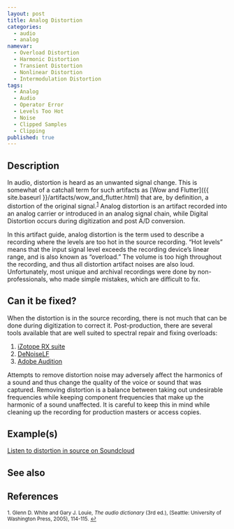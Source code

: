```yaml
---
layout: post
title: Analog Distortion
categories:
  - audio
  - analog
namevar:
  - Overload Distortion
  - Harmonic Distortion
  - Transient Distortion
  - Nonlinear Distortion
  - Intermodulation Distortion
tags:
  - Analog
  - Audio
  - Operator Error
  - Levels Too Hot
  - Noise
  - Clipped Samples
  - Clipping
published: true
---
```


## Description 

In audio, distortion is heard as an unwanted signal change. This is somewhat of a catchall term for such artifacts as [Wow and Flutter]({{ site.baseurl }}/artifacts/wow_and_flutter.html) that are, by definition, a distortion of the original signal.<sup><a href="#fn1" id="ref1">1</a></sup> Analog distortion is an artifact recorded into an analog carrier or introduced in an analog signal chain, while Digital Distortion occurs during digitization and post A/D conversion.

In this artifact guide, analog distortion is the term used to describe a recording where the levels are too hot in the source recording. “Hot levels” means that the input signal level exceeds the recording device’s linear range, and is also known as “overload.” The volume is too high throughout the recording, and thus all distortion artifact noises are also loud. Unfortunately, most unique and archival recordings were done by non-professionals, who made simple mistakes, which are difficult to fix.

## Can it be fixed?

When the distortion is in the source recording, there is not much that can be done during digitization to correct it. Post-production, there are several tools available that are well suited to spectral repair and fixing overloads:

1. [iZotope RX suite](http://www.izotope.com/products/audio/rx/)
2. [DeNoiseLF](http://www.clickrepair.net/software_info/denoise.html)
3. [Adobe Audition](https://www.youtube.com/watch?feature=player_embedded&v=gZjlS0tD-Wg)

Attempts to remove distortion noise may adversely affect the harmonics of a sound and thus change the quality of the voice or sound that was captured. Removing distortion is a balance between taking out undesirable frequencies while keeping component frequencies that make up the harmonic of a sound unaffected. It is careful to keep this in mind while cleaning up the recording for production masters or access copies.

## Example(s)

[Listen to distortion in source on Soundcloud](https://soundcloud.com/av_artifact_atlas/analog-distortion-distortion)

## See also 

## References

<sup id="fn1">1. Glenn D. White and Gary J. Louie, _The audio dictionary_ (3rd ed.), (Seattle: University of Washington Press, 2005), 114-115. <a href="#ref1" title="Jump back to footnote 1 in the text.">↩</a></sup>

